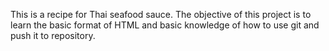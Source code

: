 This is a recipe for Thai seafood sauce. The objective of this project is to learn the basic format of HTML and basic knowledge of how to use git and push it to repository.